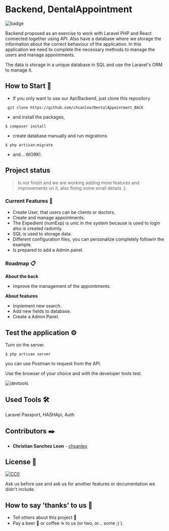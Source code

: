 # Backend, DentalAppointment
![badge](https://img.shields.io/badge/working-active-brig)

Backend proposed as an exercise to work with Laravel PHP and React connected together using API. Also have a database where we storage the information about the correct behaviour of the application. In this application we need to complete the necessary methods to manage the users and manage appointments.

The data is storage in a unique database in SQL and use the Laravel's ORM to manage it.


## How to Start 🚀

+ If you only want to use our Api/Backend, just clone this repository 
```
 git clone https://github.com/chsanleo/DentalAppointment_BACK
```

+ and install the packages,

```
$ composer install
```

+ create database manually and run migrations

```
$ php artisan:migrate
```
 
+ and... WORK!.

## Project status

>Is not finish and we are working adding more features and improvements on it, also fixing some small details ;).

### Current Features 📄

+ Create User, that users can be clients or doctors.
+ Create and manage appointments.
+ The Expedient (numExp) is unic in the system because is used to login also is created radomly.
+ SQL is used to storage data.
+ Different configuration files, you can personalize completely followin the example.
+ Is prepared to add a Admin panel.

### Roadmap 📋

**About the back**
+ Improve the management of the appointments.

**About features**
+ Implement new search.
+ Add new fields to database.
+ Create a Admin Panel.

## Test the application ⚙️

Turn on the server.
```
$ php artisan server
```

you can use Postman to request from the API.


Use the browser of your choice and with the developer tools test. 


![devtools](https://www.formacionprofesional.info/wp-content/uploads/2015/09/herramientas_desarrollo_iexplorer11.png)

## Used Tools 🛠️

Laravel Passport, HASHApi, Auth


## Contributors ✒️

* **Christian Sanchez Leon** - [chsanleo](https://github.com/chsanleo)

## License 📄
[![CC0](https://licensebuttons.net/p/zero/1.0/88x31.png)](https://creativecommons.org/publicdomain/zero/1.0/)

Ask us before use and ask us for another features or documentation we didn't include.


## How to say 'thanks' to us  🎁

* Tell others about this project 📢
* Pay a beer 🍺 or coffee ☕ to us (or two, or... some ;) ). 

